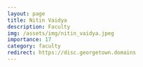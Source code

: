 ```yaml
---
layout: page
title: Nitin Vaidya
description: Faculty
img: /assets/img/nitin_vaidya.jpeg
importance: 17
category: faculty
redirect: https://disc.georgetown.domains
---
```

